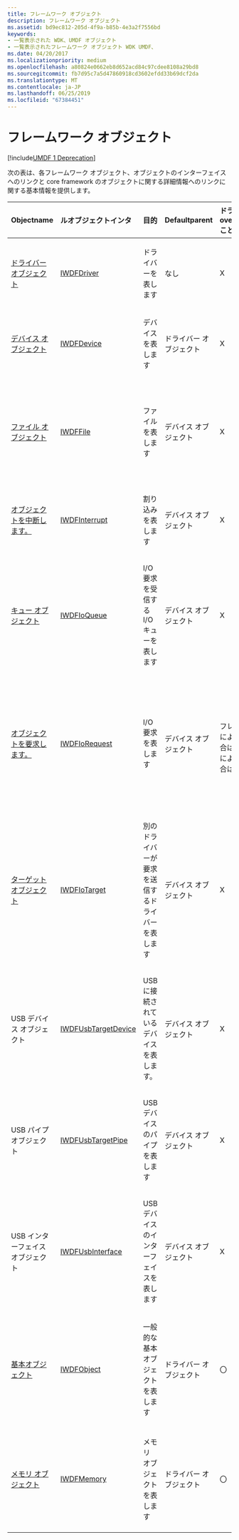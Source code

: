 ```yaml
---
title: フレームワーク オブジェクト
description: フレームワーク オブジェクト
ms.assetid: bd9ec812-205d-4f9a-b85b-4e3a2f7556bd
keywords:
- 一覧表示された WDK、UMDF オブジェクト
- 一覧表示されたフレームワーク オブジェクト WDK UMDF、
ms.date: 04/20/2017
ms.localizationpriority: medium
ms.openlocfilehash: a80824e0662eb8d652acd84c97cdee8108a29bd8
ms.sourcegitcommit: fb7d95c7a5d47860918cd3602efdd33b69dcf2da
ms.translationtype: MT
ms.contentlocale: ja-JP
ms.lasthandoff: 06/25/2019
ms.locfileid: "67384451"
---
```

# <a name="framework-objects"></a>フレームワーク オブジェクト


[!include[UMDF 1 Deprecation](../umdf-1-deprecation.md)]

次の表は、各フレームワーク オブジェクト、オブジェクトのインターフェイスへのリンクと core framework のオブジェクトに関する詳細情報へのリンクに関する基本情報を提供します。

<table style="width:100%;">
<colgroup>
<col width="16%" />
<col width="16%" />
<col width="16%" />
<col width="16%" />
<col width="16%" />
<col width="16%" />
</colgroup>
<thead>
<tr class="header">
<th align="left">Objectname</th>
<th align="left">ルオブジェクトインタ</th>
<th align="left">目的</th>
<th align="left">Defaultparent</th>
<th align="left">ドライバー overridedefaultparent ことができますか。</th>
<th align="left">自身がドライバーですか?</th>
</tr>
</thead>
<tbody>
<tr class="odd">
<td align="left"><p><a href="framework-driver-object.md" data-raw-source="[Driver object](framework-driver-object.md)">ドライバー オブジェクト</a></p></td>
<td align="left"><p><a href="https://docs.microsoft.com/windows-hardware/drivers/ddi/content/wudfddi/nn-wudfddi-iwdfdriver" data-raw-source="[IWDFDriver](https://docs.microsoft.com/windows-hardware/drivers/ddi/content/wudfddi/nn-wudfddi-iwdfdriver)">IWDFDriver</a></p></td>
<td align="left"><p>ドライバーを表します</p></td>
<td align="left"><p>なし</p></td>
<td align="left"><p>X</p></td>
<td align="left"><p>X</p></td>
</tr>
<tr class="even">
<td align="left"><p><a href="framework-device-object.md" data-raw-source="[Device object](framework-device-object.md)">デバイス オブジェクト</a></p></td>
<td align="left"><p><a href="https://docs.microsoft.com/windows-hardware/drivers/ddi/content/wudfddi/nn-wudfddi-iwdfdevice" data-raw-source="[IWDFDevice](https://docs.microsoft.com/windows-hardware/drivers/ddi/content/wudfddi/nn-wudfddi-iwdfdevice)">IWDFDevice</a></p></td>
<td align="left"><p>デバイスを表します</p></td>
<td align="left"><p>ドライバー オブジェクト</p></td>
<td align="left"><p>X</p></td>
<td align="left"><p>X</p></td>
</tr>
<tr class="odd">
<td align="left"><p><a href="framework-file-object.md" data-raw-source="[File object](framework-file-object.md)">ファイル オブジェクト</a></p></td>
<td align="left"><p><a href="https://docs.microsoft.com/windows-hardware/drivers/ddi/content/wudfddi/nn-wudfddi-iwdffile" data-raw-source="[IWDFFile](https://docs.microsoft.com/windows-hardware/drivers/ddi/content/wudfddi/nn-wudfddi-iwdffile)">IWDFFile</a></p></td>
<td align="left"><p>ファイルを表します</p></td>
<td align="left"><p>デバイス オブジェクト</p></td>
<td align="left"><p>X</p></td>
<td align="left"><p></p>
フレームワークの機能によって作成された場合は、なしドライバーによって作成された場合ははい。</td>
</tr>
<tr class="even">
<td align="left"><p><a href="framework-interrupt-object.md" data-raw-source="[Interrupt object](framework-interrupt-object.md)">オブジェクトを中断します。</a></p></td>
<td align="left"><a href="https://docs.microsoft.com/windows-hardware/drivers/ddi/content/wudfddi/nn-wudfddi-iwdfinterrupt" data-raw-source="[IWDFInterrupt](https://docs.microsoft.com/windows-hardware/drivers/ddi/content/wudfddi/nn-wudfddi-iwdfinterrupt)">IWDFInterrupt</a></td>
<td align="left"><p>割り込みを表します</p></td>
<td align="left"><p>デバイス オブジェクト</p></td>
<td align="left"><p>X</p></td>
<td align="left"><p>〇</p></td>
</tr>
<tr class="odd">
<td align="left"><p><a href="framework-i-o-queue-object.md" data-raw-source="[Queue object](framework-i-o-queue-object.md)">キュー オブジェクト</a></p></td>
<td align="left"><p><a href="https://docs.microsoft.com/windows-hardware/drivers/ddi/content/wudfddi/nn-wudfddi-iwdfioqueue" data-raw-source="[IWDFIoQueue](https://docs.microsoft.com/windows-hardware/drivers/ddi/content/wudfddi/nn-wudfddi-iwdfioqueue)">IWDFIoQueue</a></p></td>
<td align="left"><p>I/O 要求を受信する I/O キューを表します</p></td>
<td align="left"><p>デバイス オブジェクト</p></td>
<td align="left"><p>X</p></td>
<td align="left"><p>〇</p></td>
</tr>
<tr class="even">
<td align="left"><p><a href="framework-i-o-request-object.md" data-raw-source="[Request object](framework-i-o-request-object.md)">オブジェクトを要求します。</a></p></td>
<td align="left"><p><a href="https://docs.microsoft.com/windows-hardware/drivers/ddi/content/wudfddi/nn-wudfddi-iwdfiorequest" data-raw-source="[IWDFIoRequest](https://docs.microsoft.com/windows-hardware/drivers/ddi/content/wudfddi/nn-wudfddi-iwdfiorequest)">IWDFIoRequest</a></p></td>
<td align="left"><p>I/O 要求を表します</p></td>
<td align="left"><p>デバイス オブジェクト</p></td>
<td align="left"><p></p>
フレームワークの機能によって作成された場合は、なしドライバーによって作成された場合ははい。</td>
<td align="left"><p></p>
(たとえば、リダイレクトされた要求); framework によって作成された場合は、なしドライバーによって作成された場合ははい。</td>
</tr>
<tr class="odd">
<td align="left"><p><a href="framework-i-o-target-object.md" data-raw-source="[Target object](framework-i-o-target-object.md)">ターゲット オブジェクト</a></p></td>
<td align="left"><p><a href="https://docs.microsoft.com/windows-hardware/drivers/ddi/content/wudfddi/nn-wudfddi-iwdfiotarget" data-raw-source="[IWDFIoTarget](https://docs.microsoft.com/windows-hardware/drivers/ddi/content/wudfddi/nn-wudfddi-iwdfiotarget)">IWDFIoTarget</a></p></td>
<td align="left"><p>別のドライバーが要求を送信するドライバーを表します</p></td>
<td align="left"><p>デバイス オブジェクト</p></td>
<td align="left"><p>X</p></td>
<td align="left"><p></p>
いいえ、既定のターゲット。はい、その他のすべてのターゲット</td>
</tr>
<tr class="even">
<td align="left"><p>USB デバイス オブジェクト</p></td>
<td align="left"><p><a href="https://docs.microsoft.com/windows-hardware/drivers/ddi/content/wudfusb/nn-wudfusb-iwdfusbtargetdevice" data-raw-source="[IWDFUsbTargetDevice](https://docs.microsoft.com/windows-hardware/drivers/ddi/content/wudfusb/nn-wudfusb-iwdfusbtargetdevice)">IWDFUsbTargetDevice</a></p></td>
<td align="left"><p>USB に接続されているデバイスを表します。</p></td>
<td align="left"><p>デバイス オブジェクト</p></td>
<td align="left"><p>X</p></td>
<td align="left"><p>[はい] (ターゲット オブジェクトを参照してください)</p></td>
</tr>
<tr class="odd">
<td align="left"><p>USB パイプ オブジェクト</p></td>
<td align="left"><p><a href="https://docs.microsoft.com/windows-hardware/drivers/ddi/content/wudfusb/nn-wudfusb-iwdfusbtargetpipe" data-raw-source="[IWDFUsbTargetPipe](https://docs.microsoft.com/windows-hardware/drivers/ddi/content/wudfusb/nn-wudfusb-iwdfusbtargetpipe)">IWDFUsbTargetPipe</a></p></td>
<td align="left"><p>USB デバイスのパイプを表します</p></td>
<td align="left"><p>デバイス オブジェクト</p></td>
<td align="left"><p>X</p></td>
<td align="left"><p>[はい] (ターゲット オブジェクトを参照してください)</p></td>
</tr>
<tr class="even">
<td align="left"><p>USB インターフェイス オブジェクト</p></td>
<td align="left"><p><a href="https://docs.microsoft.com/windows-hardware/drivers/ddi/content/wudfusb/nn-wudfusb-iwdfusbinterface" data-raw-source="[IWDFUsbInterface](https://docs.microsoft.com/windows-hardware/drivers/ddi/content/wudfusb/nn-wudfusb-iwdfusbinterface)">IWDFUsbInterface</a></p></td>
<td align="left"><p>USB デバイスのインターフェイスを表します</p></td>
<td align="left"><p>デバイス オブジェクト</p></td>
<td align="left"><p>X</p></td>
<td align="left"><p>[はい] (ターゲット オブジェクトを参照してください)</p></td>
</tr>
<tr class="odd">
<td align="left"><p><a href="framework-base-object.md" data-raw-source="[Base object](framework-base-object.md)">基本オブジェクト</a></p></td>
<td align="left"><p><a href="https://docs.microsoft.com/windows-hardware/drivers/ddi/content/wudfddi/nn-wudfddi-iwdfobject" data-raw-source="[IWDFObject](https://docs.microsoft.com/windows-hardware/drivers/ddi/content/wudfddi/nn-wudfddi-iwdfobject)">IWDFObject</a></p></td>
<td align="left"><p>一般的な基本オブジェクトを表します</p></td>
<td align="left"><p>ドライバー オブジェクト</p></td>
<td align="left"><p>〇</p></td>
<td align="left"><p>ドライバーによって作成された場合ははい。</p></td>
</tr>
<tr class="even">
<td align="left"><p><a href="framework-memory-object.md" data-raw-source="[Memory object](framework-memory-object.md)">メモリ オブジェクト</a></p></td>
<td align="left"><p><a href="https://docs.microsoft.com/windows-hardware/drivers/ddi/content/wudfddi/nn-wudfddi-iwdfmemory" data-raw-source="[IWDFMemory](https://docs.microsoft.com/windows-hardware/drivers/ddi/content/wudfddi/nn-wudfddi-iwdfmemory)">IWDFMemory</a></p></td>
<td align="left"><p>メモリ オブジェクトを表します</p></td>
<td align="left"><p>ドライバー オブジェクト</p></td>
<td align="left"><p>〇</p></td>
<td align="left"><p></p>
フレームワークの機能によって作成された場合は、なしドライバーによって作成された場合ははい。</td>
</tr>
</tbody>
</table>

 

 

 





